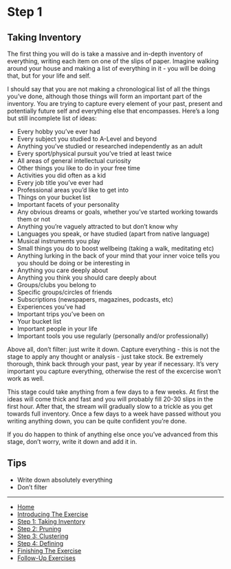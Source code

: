 # Step 1
## Taking Inventory

The first thing you will do is take a massive and in-depth inventory of everything, writing each item on one of the slips of paper.  Imagine walking around your house and making a list of everything in it - you will be doing that, but for your life and self.

I should say that you are not making a chronological list of all the things you’ve done, although those things will form an important part of the inventory.  You are trying to capture every element of your past, present and potentially future self and everything else that encompasses.  Here’s a long but still incomplete list of ideas:

- Every hobby you’ve ever had
- Every subject you studied to A-Level and beyond
- Anything you’ve studied or researched independently as an adult
- Every sport/physical pursuit you’ve tried at least twice
- All areas of general intellectual curiosity
- Other things you like to do in your free time
- Activities you did often as a kid
- Every job title you’ve ever had
- Professional areas you’d like to get into
- Things on your bucket list
- Important facets of your personality
- Any obvious dreams or goals, whether you’ve started working towards them or not
- Anything you’re vaguely attracted to but don’t know why
- Languages you speak, or have studied (apart from native language)
- Musical instruments you play
- Small things you do to boost wellbeing (taking a walk, meditating etc)
- Anything lurking in the back of your mind that your inner voice tells you you should be doing or be interesting in
- Anything you care deeply about
- Anything you think you should care deeply about
- Groups/clubs you belong to
- Specific groups/circles of friends
- Subscriptions (newspapers, magazines, podcasts, etc)
- Experiences you’ve had
- Important trips you’ve been on
- Your bucket list
- Important people in your life
- Important tools you use regularly (personally and/or professionally)

Above all, don’t filter: just write it down.  Capture everything - this is not the stage to apply any thought or analysis - just take stock.  Be extremely thorough, think back through your past, year by year if necessary.  It’s very important you capture everything, otherwise the rest of the excercise won’t work as well.

This stage could take anything from a few days to a few weeks.  At first the ideas will come thick and fast and you will probably fill 20-30 slips in the first hour.  After that, the stream will gradually slow to a trickle as you get towards full inventory.  Once a few days to a week have passed without you writing anything down, you can be quite confident you’re done.

If you do happen to think of anything else once you’ve advanced from this stage, don’t worry, write it down and add it in.

## Tips

- Write down absolutely everything
- Don’t filter

---
- [Home](/functional-clustering)
- [Introducing The Exercise](/functional-clustering/intro)
- [Step 1: Taking Inventory](/functional-clustering/step1)
- [Step 2: Pruning](/functional-clustering/step2)
- [Step 3: Clustering](/functional-clustering/step3)
- [Step 4: Defining](/functional-clustering/step4)
- [Finishing The Exercise](/functional-clustering/finishing)
- [Follow-Up Exercises](/functional-clustering/follow-up)

